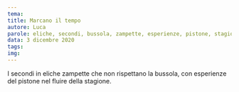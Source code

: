 ```yaml
---
tema:
title: Marcano il tempo
autore: Luca
parole: eliche, secondi, bussola, zampette, esperienze, pistone, stagione, fluire
data: 3 dicembre 2020
tags: 
img: 
---
```

I secondi in eliche zampette che non rispettano la bussola, con esperienze del pistone nel fluire della stagione.
